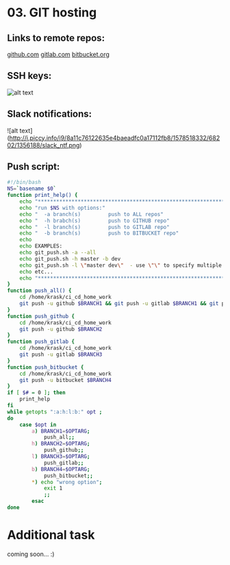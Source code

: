 # 03. GIT hosting


## Links to remote repos:

[github.com](https://github.com/krask1307/ci_cd_home_work)
[gitlab.com](https://gitlab.com/krask1307/ci_cd_home_work)
[bitbucket.org](https://bitbucket.org/krask1307/ci_cd_home_work/src/master/)


## SSH keys:

![alt text](http://i.piccy.info/i9/c6b867c970ed4e55814cfe809cff8315/1578517522/15438/1356188/ssh_keys.png)


## Slack notifications:

![alt text] (http://i.piccy.info/i9/8a11c76122635e4baeadfc0a17112fb8/1578518332/68202/1356188/slack_ntf.png)


## Push script:

```bash
#!/bin/bash
NS=`basename $0`
function print_help() {
    echo "******************************************************************"
    echo "run $NS with options:"
    echo "  -a branch(s)         push to ALL repos"
    echo "  -h brabch(s)         push to GITHUB repo"
    echo "  -l branch(s)         push to GITLAB repo"
    echo "  -b branch(s)         push to BITBUCKET repo"
    echo
    echo EXAMPLES:
    echo git_push.sh -a --all
    echo git_push.sh -h master -b dev
    echo git_push.sh -l \"master dev\"  - use \"\" to specify multiple branches
    echo etc...
    echo "******************************************************************"
}
function push_all() {
    cd /home/krask/ci_cd_home_work
    git push -u github $BRANCH1 && git push -u gitlab $BRANCH1 && git push -u bitbucket $BRANCH1
}
function push_github {
    cd /home/krask/ci_cd_home_work
    git push -u github $BRANCH2
}
function push_gitlab {
    cd /home/krask/ci_cd_home_work
    git push -u gitlab $BRANCH3
}
function push_bitbucket {
    cd /home/krask/ci_cd_home_work
    git push -u bitbucket $BRANCH4
}
if [ $# = 0 ]; then
    print_help
fi
while getopts ":a:h:l:b:" opt ;
do
    case $opt in
        a) BRANCH1=$OPTARG;
            push_all;;
        h) BRANCH2=$OPTARG;
            push_github;;
        l) BRANCH3=$OPTARG;
            push_gitlab;;
        b) BRANCH4=$OPTARG;
            push_bitbucket;;
        *) echo "wrong option";
            exit 1
            ;;
        esac
done

```


# Additional task

coming soon... :)

